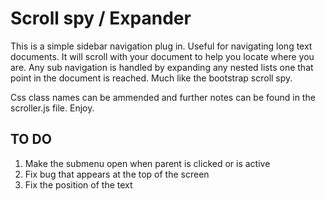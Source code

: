 # Scroll spy / Expander

This is a simple sidebar navigation plug in. Useful for navigating long text documents. It will scroll with your document to help you locate where you are. Any sub navigation is handled by expanding any nested lists one that point in the document is reached. Much like the bootstrap scroll spy.

Css class names can be ammended and further notes can be found in the scroller.js file.  Enjoy.

## TO DO

1. Make the submenu open when parent is clicked or is active
2. Fix bug that appears at the top of the screen
3. Fix the position of the text